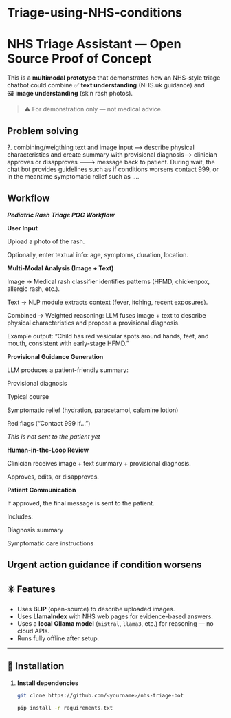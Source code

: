 # Triage-using-NHS-conditions

# NHS Triage Assistant — Open Source Proof of Concept

This is a **multimodal prototype** that demonstrates how an NHS-style triage chatbot could combine
✅ **text understanding** (NHS.uk guidance) and  
🖼️ **image understanding** (skin rash photos).

> ⚠️ For demonstration only — not medical advice.


## Problem solving
?. combining/weigthing text and image input --> describe physical characteristics and create summary with provisional diagnosis--> clinician approves or disapproves ---> message back to patient. During wait, the chat bot provides guidelines such as if conditions worsens contact 999, or in the meantime symptomatic relief such as .... 

## Workflow

***Pediatric Rash Triage POC Workflow***

**User Input**

Upload a photo of the rash.

Optionally, enter textual info: age, symptoms, duration, location.

**Multi-Modal Analysis (Image + Text)**

Image → Medical rash classifier identifies patterns (HFMD, chickenpox, allergic rash, etc.).

Text → NLP module extracts context (fever, itching, recent exposures).

Combined → Weighted reasoning: LLM fuses image + text to describe physical characteristics and propose a provisional diagnosis.

Example output: “Child has red vesicular spots around hands, feet, and mouth, consistent with early-stage HFMD.”

**Provisional Guidance Generation**

LLM produces a patient-friendly summary:

Provisional diagnosis

Typical course

Symptomatic relief (hydration, paracetamol, calamine lotion)

Red flags (“Contact 999 if…”)

*This is not sent to the patient yet*

**Human-in-the-Loop Review**

Clinician receives image + text summary + provisional diagnosis.

Approves, edits, or disapproves.

**Patient Communication**

If approved, the final message is sent to the patient.

Includes:

Diagnosis summary

Symptomatic care instructions

Urgent action guidance if condition worsens
---

## ✳️ Features
- Uses **BLIP** (open-source) to describe uploaded images.  
- Uses **LlamaIndex** with NHS web pages for evidence-based answers.  
- Uses a **local Ollama model** (`mistral`, `llama3`, etc.) for reasoning — no cloud APIs.  
- Runs fully offline after setup.

---

## 🧱 Installation

1. **Install dependencies**
   ```bash
   git clone https://github.com/<yourname>/nhs-triage-bot
   
   pip install -r requirements.txt
